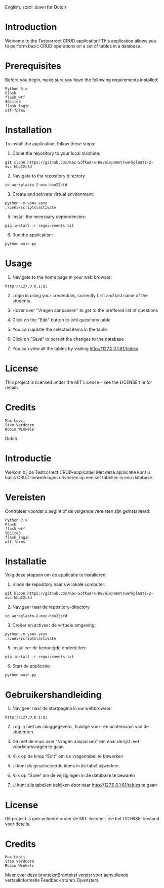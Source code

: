 English, scroll down for Dutch
# Introduction
Welcome to the Testcorrect CRUD application! This application allows you to perform basic CRUD operations on a set of tables in a database.

# Prerequisites
Before you begin, make sure you have the following requirements installed:
```
Python 3.x
Flask
flask_wtf
SQLite3
flask_login
wtf-forms
```

# Installation

To install the application, follow these steps:

1. Clone the repository to your local machine:
```
git clone https://github.com/Rac-Software-Development/werkplaats-2-mvc-hbo22sfd
```

2. Navigate to the repository directory
```
cd werkplaats-2-mvc-hbo22sfd
```

3. Create and activate virtual environment:
```
python -m venv venv
.\venv\scripts\activate
```

5. Install the necessary dependencies:
```
pip install -r requirements.txt
```

6. Run the application:
```
python main.py
```


# Usage
1. Navigate to the home page in your web browser:
 
```
http://127.0.0.1:81
```
2. Login in using your credentials, currently first and last name of the students. 

3. Hover over "Vragen aanpassen" to get to the preffered list of questions 

5. Click on the "Edit" button to edit questions table

6. You can update the selected items in the table.

7. Click on "Save" to persist the changes to the database

8. You can view all the tables by visiting http://127.0.0.1:81/tables

# License
This project is licensed under the MIT License - see the LICENSE file for details.

# Credits
```
Max Looij
Stan Verdoorn
Robin Winkels
```



Dutch

# Introductie
Welkom bij de Testcorrect CRUD-applicatie! Met deze applicatie kunt u basis CRUD-bewerkingen uitvoeren op een set tabellen in een database.

# Vereisten
Controleer voordat u begint of de volgende vereisten zijn geïnstalleerd:
```
Python 3.x
Flask
flask_wtf
SQLite3
flask_login
wtf-forms
```

# Installatie

Volg deze stappen om de applicatie te installeren:

1. Kloon de repository naar uw lokale computer:
```
git kloon https://github.com/Rac-Software-Development/werkplaats-2-mvc-hbo22sfd
```

2. Navigeer naar de repository-directory
```
cd werkplaats-2-mvc-hbo22sfd
```

3. Creëer en activeer de virtuele omgeving:
```
python -m venv venv
.\venv\scripts\activate
```

5. Installeer de benodigde onderdelen:
```
pip install -r requirements.txt
```

6. Start de applicatie:
```
python main.py
```


# Gebruikershandleiding
1. Navigeer naar de startpagina in uw webbrowser:
 
```
http://127.0.0.1:81
```
2. Log in met uw inloggegevens, huidige voor- en achternaam van de studenten.

3. Ga met de muis over "Vragen aanpassen" om naar de lijst met voorkeursvragen te gaan

5. Klik op de knop "Edit" om de vragentabel te bewerken

6. U kunt de geselecteerde items in de tabel bijwerken.

7. Klik op "Save" om de wijzigingen in de database te bewaren

8. U kunt alle tabellen bekijken door naar http://127.0.0.1:81/tables te gaan

# License
Dit project is gelicentieerd onder de MIT-licentie - zie het LICENSE-bestand voor details.

# Credits
```
Max Looij
Stan Verdoorn
Robin Winkels
```
Meer over deze brontekstBrontekst vereist voor aanvullende vertaalinformatie
Feedback sturen
Zijvensters